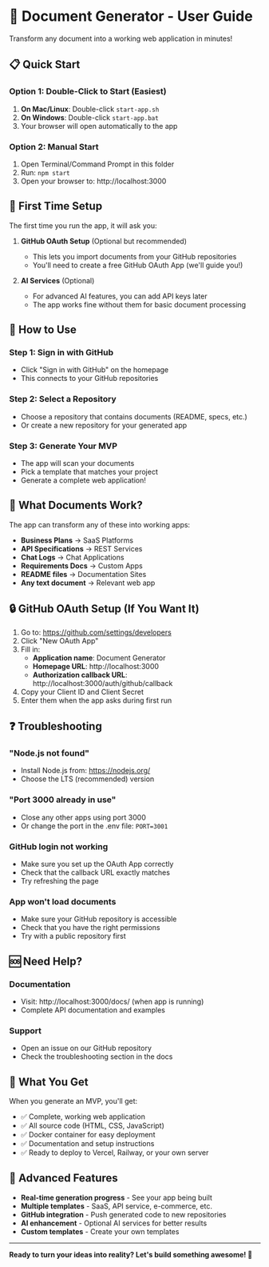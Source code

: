 # 🚀 Document Generator - User Guide

Transform any document into a working web application in minutes!

## 📋 Quick Start

### Option 1: Double-Click to Start (Easiest)
1. **On Mac/Linux**: Double-click `start-app.sh`
2. **On Windows**: Double-click `start-app.bat`
3. Your browser will open automatically to the app

### Option 2: Manual Start
1. Open Terminal/Command Prompt in this folder
2. Run: `npm start`
3. Open your browser to: http://localhost:3000

## 🔧 First Time Setup

The first time you run the app, it will ask you:

1. **GitHub OAuth Setup** (Optional but recommended)
   - This lets you import documents from your GitHub repositories
   - You'll need to create a free GitHub OAuth App (we'll guide you!)

2. **AI Services** (Optional)
   - For advanced AI features, you can add API keys later
   - The app works fine without them for basic document processing

## 🎯 How to Use

### Step 1: Sign in with GitHub
- Click "Sign in with GitHub" on the homepage
- This connects to your GitHub repositories

### Step 2: Select a Repository  
- Choose a repository that contains documents (README, specs, etc.)
- Or create a new repository for your generated app

### Step 3: Generate Your MVP
- The app will scan your documents
- Pick a template that matches your project
- Generate a complete web application!

## 📁 What Documents Work?

The app can transform any of these into working apps:
- **Business Plans** → SaaS Platforms
- **API Specifications** → REST Services  
- **Chat Logs** → Chat Applications
- **Requirements Docs** → Custom Apps
- **README files** → Documentation Sites
- **Any text document** → Relevant web app

## 🔒 GitHub OAuth Setup (If You Want It)

1. Go to: https://github.com/settings/developers
2. Click "New OAuth App"
3. Fill in:
   - **Application name**: Document Generator
   - **Homepage URL**: http://localhost:3000
   - **Authorization callback URL**: http://localhost:3000/auth/github/callback
4. Copy your Client ID and Client Secret
5. Enter them when the app asks during first run

## ❓ Troubleshooting

### "Node.js not found"
- Install Node.js from: https://nodejs.org/
- Choose the LTS (recommended) version

### "Port 3000 already in use"
- Close any other apps using port 3000
- Or change the port in the .env file: `PORT=3001`

### GitHub login not working
- Make sure you set up the OAuth App correctly
- Check that the callback URL exactly matches
- Try refreshing the page

### App won't load documents
- Make sure your GitHub repository is accessible
- Check that you have the right permissions
- Try with a public repository first

## 🆘 Need Help?

### Documentation
- Visit: http://localhost:3000/docs/ (when app is running)
- Complete API documentation and examples

### Support
- Open an issue on our GitHub repository
- Check the troubleshooting section in the docs

## 🎉 What You Get

When you generate an MVP, you'll get:
- ✅ Complete, working web application
- ✅ All source code (HTML, CSS, JavaScript)
- ✅ Docker container for easy deployment  
- ✅ Documentation and setup instructions
- ✅ Ready to deploy to Vercel, Railway, or your own server

## 🚀 Advanced Features

- **Real-time generation progress** - See your app being built
- **Multiple templates** - SaaS, API service, e-commerce, etc.
- **GitHub integration** - Push generated code to new repositories
- **AI enhancement** - Optional AI services for better results
- **Custom templates** - Create your own templates

---

**Ready to turn your ideas into reality? Let's build something awesome! 🚀**